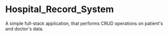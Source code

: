 # Hospital_Record_System
A simple full-stack application, that performs CRUD operations on patient's and doctor's data.
